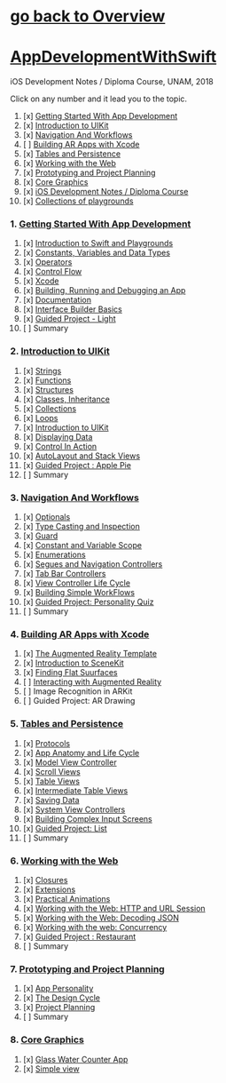 # [go back to Overview](https://github.com/c4arl0s)

# [AppDevelopmentWithSwift](https://github.com/c4arl0s/AppDevelopmentWithSwift#go-back-to-overview)

iOS Development Notes / Diploma Course, UNAM, 2018

Click on any number and it lead you to the topic.

1. [x] [Getting Started With App Development](https://github.com/c4arl0s/AppDevelopmentWithSwift#1-getting-started-with-app-development) 
2. [x] [Introduction to UIKit](https://github.com/c4arl0s/AppDevelopmentWithSwift#2-introduction-to-uikit) 
3. [x] [Navigation And Workflows](https://github.com/c4arl0s/AppDevelopmentWithSwift#3-navigation-and-workflows) 
4. [ ] [Building AR Apps with Xcode](https://github.com/c4arl0s/AppDevelopmentWithSwift#4-building-ar-apps-with-xcode)
5. [x] [Tables and Persistence](https://github.com/c4arl0s/AppDevelopmentWithSwift#5-tables-and-persistence) 
6. [x] [Working with the Web](https://github.com/c4arl0s/AppDevelopmentWithSwift#6-working-with-the-web) 
7. [x] [Prototyping and Project Planning](https://github.com/c4arl0s/AppDevelopmentWithSwift#7-prototyping-and-project-planning) 
8. [x] [Core Graphics](https://github.com/c4arl0s/AppDevelopmentWithSwift#8-Core-Graphics)
9. [x] [iOS Development Notes / Diploma Course](https://github.com/c4arl0s/iOSDevelpmentNotes)
10. [x] [Collections of playgrounds](https://github.com/c4arl0s/Modulo-1-del-Diplomado-de-Aplicaciones-Moviles-2a-Generacion) 

### 1. [Getting Started With App Development](https://github.com/c4arl0s/1-Getting-Started-With-App-Development-Presentation#1-getting-started-with-app-development)

1. [x] [Introduction to Swift and Playgrounds](https://github.com/c4arl0s/1-Getting-Started-With-App-Development-Presentation#introduction-to-swift-and-playgrounds)  
2. [x] [Constants, Variables and Data Types](https://github.com/c4arl0s/1-Getting-Started-With-App-Development-Presentation#constants-variables-and-data-types) 
3. [x] [Operators](https://github.com/c4arl0s/1-Getting-Started-With-App-Development-Presentation#operators) 
4. [x] [Control Flow](https://github.com/c4arl0s/1-Getting-Started-With-App-Development-Presentation#controlflow) 
5. [x] [Xcode](https://github.com/c4arl0s/1-Getting-Started-With-App-Development-Presentation#xcode) 
6. [x] [Building, Running and Debugging an App](https://github.com/c4arl0s/1-Getting-Started-With-App-Development-Presentation#building-running-and-debugging-an-app) 
7. [x] [Documentation](https://github.com/c4arl0s/1-Getting-Started-With-App-Development-Presentation#documentation) 
8. [x] [Interface Builder Basics](https://github.com/c4arl0s/1-Getting-Started-With-App-Development-Presentation#interface-builder-basics) 
9. [x] [Guided Project - Light](https://github.com/c4arl0s/1-Getting-Started-With-App-Development-Presentation#guided-project-light) 
10. [ ] Summary

### 2. [Introduction to UIKit](https://github.com/c4arl0s/2-Introduction-to-UIKit-Presentation#2-introduction-to-uikit)

1. [x] [Strings](https://github.com/c4arl0s/2-Introduction-to-UIKit-Presentation#strings) 
2. [x] [Functions](https://github.com/c4arl0s/2-Introduction-to-UIKit-Presentation#functions) 
3. [x] [Structures](https://github.com/c4arl0s/2-Introduction-to-UIKit-Presentation#structures) 
4. [x] [Classes, Inheritance](https://github.com/c4arl0s/2-Introduction-to-UIKit-Presentation#classes-and-inheritance) 
5. [x] [Collections](https://github.com/c4arl0s/2-Introduction-to-UIKit-Presentation#collections) 
6. [x] [Loops](https://github.com/c4arl0s/2-Introduction-to-UIKit-Presentation#loops) 
7. [x] [Introduction to UIKit](https://github.com/c4arl0s/2-Introduction-to-UIKit-Presentation#introduction-to-uikit) 
8. [x] [Displaying Data](https://github.com/c4arl0s/2-Introduction-to-UIKit-Presentation#displaying-data) 
9. [x] [Control In Action](https://github.com/c4arl0s/2-Introduction-to-UIKit-Presentation#controls-in-action) 
10. [x] [AutoLayout and Stack Views](https://github.com/c4arl0s/2-Introduction-to-UIKit-Presentation#autolayout-and-stack-views) 
11. [x] [Guided Project : Apple Pie](https://github.com/c4arl0s/2-Introduction-to-UIKit-Presentation#calculator---lab) 
12. [ ] Summary

### 3. [Navigation And Workflows](https://github.com/c4arl0s/3-Navigation-And-Workflows-Presentation#3-navigation-and-workflows) 

1. [x] [Optionals](https://github.com/c4arl0s/3-Navigation-And-Workflows-Presentation#optionals) 
2. [x] [Type Casting and Inspection](https://github.com/c4arl0s/3-Navigation-And-Workflows-Presentation#2-type-casting-and-inspection) 
3. [x] [Guard](https://github.com/c4arl0s/3-Navigation-And-Workflows-Presentation#3-guard) 
4. [x] [Constant and Variable Scope](https://github.com/c4arl0s/3-Navigation-And-Workflows-Presentation#4-constant-and-variable-scope) 
5. [x] [Enumerations](https://github.com/c4arl0s/3-Navigation-And-Workflows-Presentation#enumerations) 
6. [x] [Segues and Navigation Controllers](https://github.com/c4arl0s/3-Navigation-And-Workflows-Presentation#segues-and-navigation-controllers) 
7. [x] [Tab Bar Controllers](https://github.com/c4arl0s/3-Navigation-And-Workflows-Presentation#tab-bar-controllers) 
8. [x] [View Controller Life Cycle](https://github.com/c4arl0s/3-Navigation-And-Workflows-Presentation#viewcontroller-life-cycle) 
9. [x] [Building Simple WorkFlows](https://github.com/c4arl0s/3-Navigation-And-Workflows-Presentation#building-simple-workflows---content) 
10. [x] [Guided Project: Personality Quiz](https://github.com/c4arl0s/3-Navigation-And-Workflows-Presentation#personality-quiz) 
11. [ ] Summary

### 4. [Building AR Apps with Xcode](https://github.com/c4arl0s/4-Building-AR-Apps-with-Xcode-Presentation#4-building-ar-apps-with-xcode)

1. [x] [The Augmented Reality Template](https://github.com/c4arl0s/4-Building-AR-Apps-with-Xcode-Presentation#the-augmented-reality-template) 
2. [x] [Introduction to SceneKit](https://github.com/c4arl0s/4-Building-AR-Apps-with-Xcode-Presentation#introduction-to-scenekit)
3. [x] [Finding Flat Suurfaces](https://github.com/c4arl0s/4-Building-AR-Apps-with-Xcode-Presentation#finding-flat-surfaces)
4. [ ] [Interacting with Augmented Reality](https://github.com/c4arl0s/4-Building-AR-Apps-with-Xcode-Presentation#interacting-with-augmented-reality)
5. [ ] Image Recognition in ARKit
6. [ ] Guided Project: AR Drawing

### 5. [Tables and Persistence](https://github.com/c4arl0s/5-Tables-and-Persistence-Presentation#5-tables-and-persistence)

1. [x] [Protocols](https://github.com/c4arl0s/5-Tables-and-Persistence-Presentation#protocols) 
2. [x] [App Anatomy and Life Cycle](https://github.com/c4arl0s/5-Tables-and-Persistence-Presentation#app-anatomy-and-life-cycle) 
3. [x] [Model View Controller](https://github.com/c4arl0s/5-Tables-and-Persistence-Presentation#model-view-controller) 
4. [x] [Scroll Views](https://github.com/c4arl0s/5-Tables-and-Persistence-Presentation#scrollviews) 
5. [x] [Table Views](https://github.com/c4arl0s/5-Tables-and-Persistence-Presentation#table-views) 
6. [x] [Intermediate Table Views](https://github.com/c4arl0s/5-Tables-and-Persistence-Presentation#intermediate-table-views) 
7. [x] [Saving Data](https://github.com/c4arl0s/5-Tables-and-Persistence-Presentation#saving-data) 
8. [x] [System View Controllers](https://github.com/c4arl0s/5-Tables-and-Persistence-Presentation#system-view-controllers) 
9. [x] [Building Complex Input Screens](https://github.com/c4arl0s/5-Tables-and-Persistence-Presentation#building-complex-input-screens) 
10. [x] [Guided Project: List](https://github.com/c4arl0s/5-Tables-and-Persistence-Presentation#guided-project-list-todolistapp) 
11. [ ] Summary

### 6. [Working with the Web](https://github.com/c4arl0s/6-Working-with-the-Web-Presentation#6-working-with-the-web)

1. [x] [Closures](https://github.com/c4arl0s/6-Working-with-the-Web-Presentation#closures) 
2. [x] [Extensions](https://github.com/c4arl0s/6-Working-with-the-Web-Presentation#extensions)  
3. [x] [Practical Animations](https://github.com/c4arl0s/6-Working-with-the-Web-Presentation#practical-animation) 
4. [x] [Working with the Web: HTTP and URL Session](https://github.com/c4arl0s/6-Working-with-the-Web-Presentation#working-with-the-web-http-and-url-session)  
5. [x] [Working with the Web: Decoding JSON](https://github.com/c4arl0s/6-Working-with-the-Web-Presentation#working-with-the-web-decoding-json)  
6. [x] [Working with the web: Concurrency](https://github.com/c4arl0s/6-Working-with-the-Web-Presentation#working-with-the-web-concurrency)  
7. [x] [Guided Project : Restaurant](https://github.com/c4arl0s/6-Working-with-the-Web-Presentation#restaurant-app)
8. [ ] Summary

### 7. [Prototyping and Project Planning](https://github.com/c4arl0s/7-Prototyping-and-Project-Planning#7-prototyping-and-project-planning)

1. [x] [App Personality](https://github.com/c4arl0s/7-Prototyping-and-Project-Planning#app-personality) 
2. [x] [The Design Cycle](https://github.com/c4arl0s/7-Prototyping-and-Project-Planning#the-design-cycle) 
3. [x] [Project Planning](https://github.com/c4arl0s/7-Prototyping-and-Project-Planning#project-planning) 
4. [ ] Summary

### 8. [Core Graphics](https://github.com/c4arl0s/8-Core-Graphics#8-core-graphics)

1. [x] [Glass Water Counter App](https://github.com/c4arl0s/8-Core-Graphics#8-core-graphics)
2. [x] [Simple view](https://github.com/c4arl0s/8-Core-Graphics#8-core-graphics)


